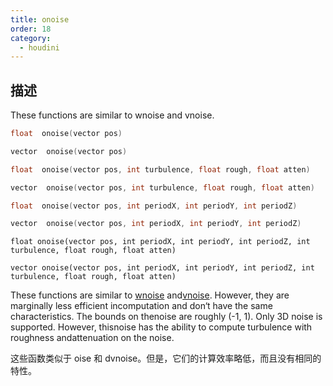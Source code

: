 ```yaml
---
title: onoise
order: 18
category:
  - houdini
---
```

    
## 描述

These functions are similar to wnoise and vnoise.

```c
float  onoise(vector pos)
```

```c
vector  onoise(vector pos)
```

```c
float  onoise(vector pos, int turbulence, float rough, float atten)
```

```c
vector  onoise(vector pos, int turbulence, float rough, float atten)
```

```c
float  onoise(vector pos, int periodX, int periodY, int periodZ)
```

```c
vector  onoise(vector pos, int periodX, int periodY, int periodZ)
```

`float onoise(vector pos, int periodX, int periodY, int periodZ, int turbulence, float rough, float atten)`

`vector onoise(vector pos, int periodX, int periodY, int periodZ, int turbulence, float rough, float atten)`

These functions are similar to [wnoise](wnoise.html "Generates Worley
(cellular) noise.") and[vnoise](vnoise.html "Generates Voronoi (cellular)
noise."). However, they are marginally less efficient incomputation and
don‘t have the same characteristics. The bounds on thenoise are roughly (-1,
1). Only 3D noise is supported. However, thisnoise has the ability to compute
turbulence with roughness andattenuation on the noise.

这些函数类似于 oise 和 dvnoise。但是，它们的计算效率略低，而且没有相同的特性。
